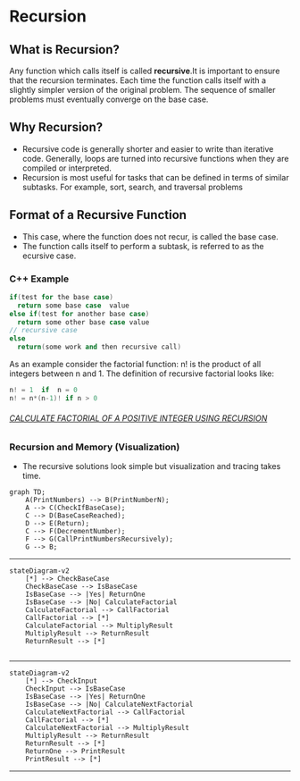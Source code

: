 # Recursion

## What is Recursion?
Any function which calls itself is called **recursive**.It is important to ensure that the recursion terminates. Each time the function calls itself with a
slightly simpler version of the original problem. The sequence of smaller problems must
eventually converge on the base case.

## Why Recursion?
- Recursive code is generally shorter
and easier to write than iterative code. Generally, loops are turned into recursive functions when
they are compiled or interpreted.
- Recursion is most useful for tasks that can be defined in terms of similar subtasks. For example,
sort, search, and traversal problems

## Format of a Recursive Function
- This case, where the function does not recur, is called the base case.
- The function calls itself to perform a subtask, is referred to as the ecursive case.

### C++ Example

```cpp
if(test for the base case)
  return some base case  value
else if(test for another base case)
  return some other base case value
// recursive case
else
  return(some work and then recursive call)
```

As an example consider the factorial function: n! is the product of all integers between n and 1.
The definition of recursive factorial looks like:

```cpp
n! = 1  if  n = 0
n! = n*(n-1)! if n > 0
```
###### [CALCULATE FACTORIAL OF A POSITIVE INTEGER USING RECURSION](../4-Recursion/recursion.md)

### Recursion and Memory (Visualization)
- The recursive solutions look simple but visualization and tracing takes time.

```mermaid
graph TD;
    A(PrintNumbers) --> B(PrintNumberN);
    A --> C(CheckIfBaseCase);
    C --> D(BaseCaseReached);
    D --> E(Return);
    C --> F(DecrementNumber);
    F --> G(CallPrintNumbersRecursively);
    G --> B;
````
---
```mermaid
stateDiagram-v2
    [*] --> CheckBaseCase
    CheckBaseCase --> IsBaseCase
    IsBaseCase --> |Yes| ReturnOne
    IsBaseCase --> |No| CalculateFactorial
    CalculateFactorial --> CallFactorial
    CallFactorial --> [*]
    CalculateFactorial --> MultiplyResult
    MultiplyResult --> ReturnResult
    ReturnResult --> [*]


```
---
```mermaid
stateDiagram-v2
    [*] --> CheckInput
    CheckInput --> IsBaseCase
    IsBaseCase --> |Yes| ReturnOne
    IsBaseCase --> |No| CalculateNextFactorial
    CalculateNextFactorial --> CallFactorial
    CallFactorial --> [*]
    CalculateNextFactorial --> MultiplyResult
    MultiplyResult --> ReturnResult
    ReturnResult --> [*]
    ReturnOne --> PrintResult
    PrintResult --> [*]

```
---

